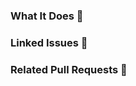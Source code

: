 ### What It Does 🔎
<!-- A concise description of what this pull request does. -->

### Linked Issues 🎫
<!-- You may use the [appropriated syntax](https://docs.github.com/en/issues/tracking-your-work-with-issues/linking-a-pull-request-to-an-issue#linking-a-pull-request-to-an-issue-using-a-keyword) to close or resolve linked issues. -->

### Related Pull Requests 🔀
<!-- Any other pull request somehow related to this new one ? -->

